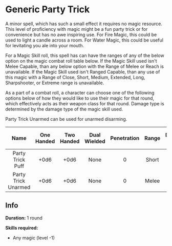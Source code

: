 # Generic Party Trick

A minor spell, which has such a small effect it requires no magic resource. This level of proficiency with magic might be a fun party trick or for convenience but has no awe inspiring use. For Fire Magic, this could be used to light a candle across a room. For Water Magic, this could be useful for levitating you ale into your mouth.

For a Magic Skill roll, this spell has can have the ranges of any of the below option on the magic combat roll table below. If the Magic Skill used isn't Melee Capable, than any below option with the Range of Melee or Reach is unavailable. If the Magic Skill used isn't Ranged Capable, than any use of this magic with a Range of Close, Short, Medium, Extended, Long, Sharpshooter, or Extreme range is unavailable.

As a part of a combat roll, a character can choose one of the following options below of how they would like to use their magic for that round, which effectively acts as their weapon class for that round. Damage type is determined by the damage type of the magic skill used.

Party Trick Unarmed can be used for unarmed disarming.

|        Name        | One<br />Handed | Two<br />Handed | Dual<br />Wielded | Penetration | Range | Damage<br />Types | Engageable<br />Opponents | Area Of<br />Effect | Resource<br />Class |
| :-----------------: | :-------------: | :-------------: | :---------------: | :---------: | :---: | :---------------: | :-----------------------: | :-----------------: | :-----------------: |
|  Party Trick Puff  |      +0d6      |      +0d6      |       None       |      0      | Short |                  |         Standard         |        None        |  0 Magic Resource  |
| Party Trick Unarmed |      +0d6      |      +0d6      |       None       |      0      | Melee |                  |           Rapid           |        None        |  0 Magic Resource  |

## Info

**Duration:** 1 round

**Skills required:**

- Any magic (level -1)
